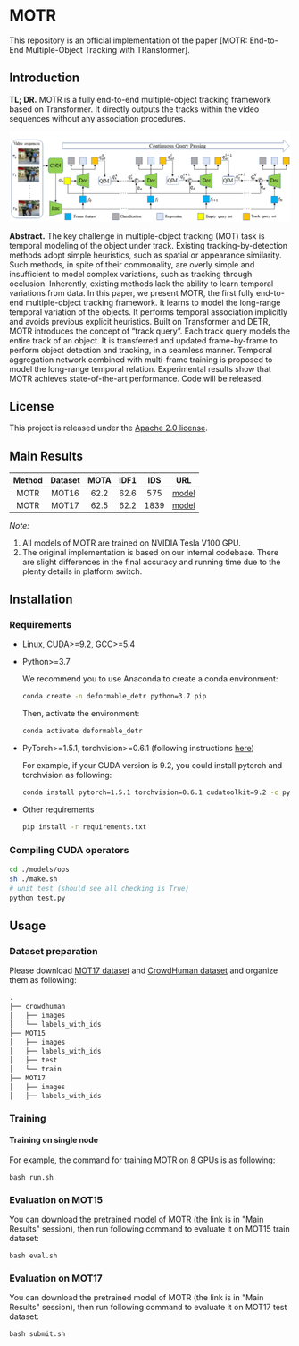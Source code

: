 # MOTR

<!-- By [Xizhou Zhu](https://scholar.google.com/citations?user=02RXI00AAAAJ),  [Weijie Su](https://www.weijiesu.com/),  [Lewei Lu](https://www.linkedin.com/in/lewei-lu-94015977/), [Bin Li](http://staff.ustc.edu.cn/~binli/), [Xiaogang Wang](http://www.ee.cuhk.edu.hk/~xgwang/), [Jifeng Dai](https://jifengdai.org/). -->

<!-- This repository is an official implementation of the paper [Deformable DETR: Deformable Transformers for End-to-End Object Detection](https://arxiv.org/abs/2010.04159). -->

This repository is an official implementation of the paper [MOTR: End-to-End Multiple-Object Tracking with TRansformer].

## Introduction

**TL; DR.** MOTR is a fully end-to-end multiple-object tracking framework based on Transformer. It directly outputs the tracks within the video sequences without any association procedures.

<!-- ![motr](./figs/motr.png) -->
<div style="align: center">
<img src=./figs/motr.png/>
</div>

**Abstract.** The key challenge in multiple-object tracking (MOT) task is temporal modeling of the object under track. Existing tracking-by-detection methods adopt simple heuristics, such as spatial or appearance similarity. Such methods, in spite of their commonality, are overly simple and insufficient to model complex variations, such as tracking through occlusion. Inherently, existing methods lack the ability to learn temporal variations from data. In this paper, we present MOTR, the first fully end-to-end multiple-object tracking framework. It learns to model the long-range temporal variation of the objects. It performs temporal association implicitly and avoids previous explicit heuristics. Built on Transformer and DETR, MOTR introduces the concept of “track query”. Each track query models the entire track of an object. It is transferred and updated frame-by-frame to perform object detection and tracking, in a seamless manner. Temporal aggregation
network combined with multi-frame training is proposed to model the long-range temporal relation. Experimental results show that MOTR achieves state-of-the-art performance. Code will be released.

## License

This project is released under the [Apache 2.0 license](./LICENSE).


<!-- ## Citing Deformable DETR
If you find Deformable DETR useful in your research, please consider citing:
```bibtex
@article{zhu2020deformable,
  title={Deformable DETR: Deformable Transformers for End-to-End Object Detection},
  author={Zhu, Xizhou and Su, Weijie and Lu, Lewei and Li, Bin and Wang, Xiaogang and Dai, Jifeng},
  journal={arXiv preprint arXiv:2010.04159},
  year={2020}
}
``` -->

## Main Results

|   Method   |  Dataset  |  MOTA  |  IDF1   |  IDS   |  URL   |  
|:------:|:------:|:------:|:------:|:------:|:------:|  
| MOTR | MOT16 | 62.2 | 62.6 | 575 | [model](s3://detr-mot/mot/paper_release/e2e_mot17_ch_val_joint.r50_dcn_deformable_detr.fixed_v2.iter.lr4.frame4.interval10.attn_merger_v3.epoch200.drop100.fp03.filter_iou.update_query_pos.no_dropout.hr.crop/checkpoint0164.pth) |
| MOTR | MOT17 | 62.5 | 62.2 | 1839 | [model](s3://detr-mot/mot/paper_release/e2e_mot17_ch_val_joint.r50_dcn_deformable_detr.fixed_v2.iter.lr4.frame4.interval10.attn_merger_v3.epoch200.drop100.fp03.filter_iou.update_query_pos.no_dropout.hr.crop/checkpoint0164.pth) |

*Note:*

1. All models of MOTR are trained on NVIDIA Tesla V100 GPU.
2. The original implementation is based on our internal codebase. There are slight differences in the final accuracy and running time due to the plenty details in platform switch.


## Installation

### Requirements

* Linux, CUDA>=9.2, GCC>=5.4
  
* Python>=3.7

    We recommend you to use Anaconda to create a conda environment:
    ```bash
    conda create -n deformable_detr python=3.7 pip
    ```
    Then, activate the environment:
    ```bash
    conda activate deformable_detr
    ```
  
* PyTorch>=1.5.1, torchvision>=0.6.1 (following instructions [here](https://pytorch.org/))

    For example, if your CUDA version is 9.2, you could install pytorch and torchvision as following:
    ```bash
    conda install pytorch=1.5.1 torchvision=0.6.1 cudatoolkit=9.2 -c pytorch
    ```
  
* Other requirements
    ```bash
    pip install -r requirements.txt
    ```

### Compiling CUDA operators
```bash
cd ./models/ops
sh ./make.sh
# unit test (should see all checking is True)
python test.py
```

## Usage

### Dataset preparation

Please download [MOT17 dataset](https://motchallenge.net/) and [CrowdHuman dataset](https://www.crowdhuman.org/) and organize them as following:

```
.
├── crowdhuman
│   ├── images
│   └── labels_with_ids
├── MOT15
│   ├── images
│   ├── labels_with_ids
│   ├── test
│   └── train
├── MOT17
│   ├── images
│   ├── labels_with_ids

```

### Training

#### Training on single node

For example, the command for training MOTR on 8 GPUs is as following:

```
bash run.sh

```

### Evaluation on MOT15

You can download the pretrained model of MOTR (the link is in "Main Results" session), then run following command to evaluate it on MOT15 train dataset:

```
bash eval.sh

```

### Evaluation on MOT17

You can download the pretrained model of MOTR (the link is in "Main Results" session), then run following command to evaluate it on MOT17 test dataset:

```
bash submit.sh

```